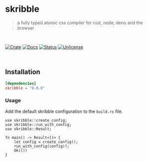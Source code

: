 # skribble

> a fully typed atomic css compiler for rust, node, deno and the browser

<br />

[![Crate][crate-image]][crate-link] [![Docs][docs-image]][docs-link] [![Status][ci-status-image]][ci-status-link] [![Unlicense][unlicense-image]][unlicense-link]

<br />

## Installation

```toml
[dependencies]
skribble = "0.0.0"
```

### Usage

Add the default skribble configuration to the `build.rs` file.

```rust,no_run
use skribble::create_config;
use skribble::run_with_config;
use skribble::Result;

fn main() -> Result<()> {
	let config = create_config();
	run_with_config(config)?;
	Ok(())
}
```

[crate-image]: https://img.shields.io/crates/v/skribble.svg
[crate-link]: https://crates.io/crates/skribble
[docs-image]: https://docs.rs/skribble/badge.svg
[docs-link]: https://docs.rs/skribble/
[ci-status-image]: https://github.com/ifiokjr/skribble/workflows/ci/badge.svg
[ci-status-link]: https://github.com/ifiokjr/skribble/actions?query=workflow:ci
[unlicense-image]: https://img.shields.io/badge/license-Unlicence-blue.svg
[unlicense-link]: https://opensource.org/license/unlicense
